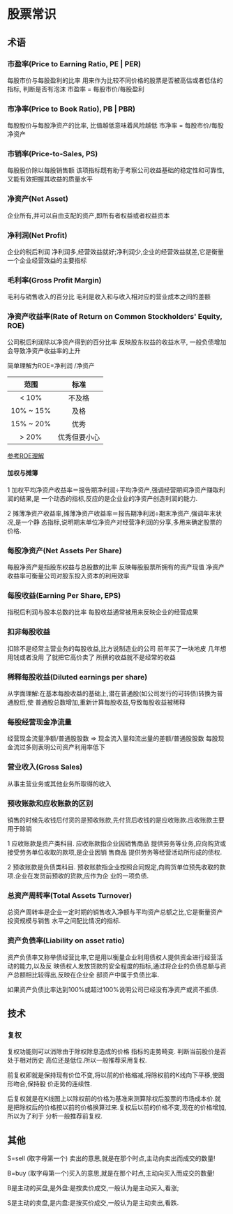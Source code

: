 # 股票常识

## 术语

### 市盈率(Price to Earning Ratio, PE | PER)

每股市价与每股盈利的比率
用来作为比较不同价格的股票是否被高估或者低估的指标, 判断是否有泡沫
市盈率 = 每股市价/每股盈利

### 市净率(Price to Book Ratio), PB | PBR)

每股股价与每股净资产的比率, 比值越低意味着风险越低
市净率 = 每股市价/每股净资产

### 市销率(Price-to-Sales, PS)

每股股价除以每股销售额
该项指标既有助于考察公司收益基础的稳定性和可靠性,又能有效把握其收益的质量水平

### 净资产(Net Asset)

企业所有,并可以自由支配的资产,即所有者权益或者权益资本

### 净利润(Net Profit)

企业的税后利润
净利润多,经营效益就好;净利润少,企业的经营效益就差,它是衡量一个企业经营效益的主要指标

### 毛利率(Gross Profit Margin)

毛利与销售收入的百分比  毛利是收入和与收入相对应的营业成本之间的差额

### 净资产收益率(Rate of Return on Common Stockholders' Equity, ROE)

公司税后利润除以净资产得到的百分比率  反映股东权益的收益水平,
一般负债增加会导致净资产收益率的上升

简单理解为ROE=净利润 /净资产

范围  | 标准
:---: | :---:
< 10% | 不及格
10% ~ 15% | 及格
15% ~ 20% | 优秀
> 20% | 优秀但要小心

[参考ROE理解](https://xueqiu.com/2504698885/107519338)

#### 加权与摊簿

1 加权平均净资产收益率＝报告期净利润÷平均净资产,强调经营期间净资产赚取利润的结果,是
一个动态的指标,反应的是企业业的净资产创造利润的能力. 

2 摊薄净资产收益率,摊薄净资产收益率＝报告期净利润÷期末净资产,强调年末状况,是一个静
态指标,说明期末单位净资产对经营净利润的分享,多用来确定股票的价格.

### 每股净资产(Net Assets Per Share)

每股净资产是指股东权益与总股数的比率  反映每股股票所拥有的资产现值
净资产收益率可衡量公司对股东投入资本的利用效率

### 每股收益(Earning Per Share, EPS)

指税后利润与股本总数的比率 每股收益通常被用来反映企业的经营成果

### 扣非每股收益

扣除不是经常主营业务的每股收益,比方说制造业的公司 前年买了一块地皮 几年想用钱或者没用
了就把它高价卖了 所撰的收益就不是经常的收益

### 稀释每股收益(Diluted earnings per share)

从字面理解:在基本每股收益的基础上,潜在普通股(如公司发行的可转债)转换为普通股后,使
普通股总数增加,重新计算每股收益,导致每股收益被稀释

### 每股经营现金净流量

经营现金流量净额/普通股股数 => 现金流入量和流出量的差额/普通股股数
每股现金流过多则表明公司资产利用率低下

### 营业收入(Gross Sales)

从事主营业务或其他业务所取得的收入

### 预收账款和应收账款的区别

销售的时候先收钱后付货的是预收账款,先付货后收钱的是应收账款.应收账款主要用于赊销

1 应收账款是资产类科目.
应收账款指企业因销售商品 提供劳务等业务,应向购货或接受劳务单位收取的款项,是企业因销
售商品 提供劳务等经营活动所形成的债权.

2 预收账款是负债类科目.
预收账款指企业按照合同规定,向购货单位预先收取的款项.企业在发货前预收的货款,应作为企
业的一项负债.

### 总资产周转率(Total Assets Turnover)

总资产周转率是企业一定时期的销售收入净额与平均资产总额之比,它是衡量资产投资规模与销售
水平之间配比情况的指标.

### 资产负债率(Liability on asset ratio)

资产负债率又称举债经营比率,它是用以衡量企业利用债权人提供资金进行经营活动的能力,以及反
映债权人发放贷款的安全程度的指标,通过将企业的负债总额与资产总额相比较得出,反映在企业全
部资产中属于负债比率.

如果资产负债比率达到100%或超过100%说明公司已经没有净资产或资不抵债.

## 技术

### 复权

复权功能则可以消除由于除权除息造成的价格 指标的走势畸变. 判断当前股价是否处于相对历史
高位还是低位.所以一般推荐采用复权.

前复权即就是保持现有价位不变,将以前的价格缩减,将除权前的K线向下平移,使图形吻合,保持股
价走势的连续性.

后复权就是在K线图上以除权前的价格为基准来测算除权后股票的市场成本价.就
是把除权后的价格按以前的价格换算过来.复权后以前的价格不变,现在的价格增加,所以为了利于
分析一般推荐前复权.

## 其他

  S=sell (取字母第一个) 卖出的意思,就是在那个时点,主动向卖出而成交的数量!

  B=buy (取字母第一个)买入的意思,就是在那个时点,主动向买入而成交的数量!

  B是主动的买盘,是外盘:是按卖价成交,一般认为是主动买入,看涨;

  S是主动的卖盘,是内盘:是按买价成交,一般认为是主动卖出,看跌.

